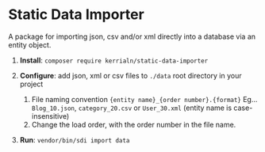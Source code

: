 # Static Data Importer 

A package for importing json, csv and/or xml directly into a database via an entity object. 

1. **Install**: `composer require kerrialn/static-data-importer`

2. **Configure**: add json, xml or csv files to `./data` root directory in your project
   1. File naming convention `{entity name}_{order number}.{format}` Eg... `Blog_10.json`, `category_20.csv` or `User_30.xml` (entity name is case-insensitive)
   2. Change the load order, with the order number in the file name. 
   
3. **Run**: `vendor/bin/sdi import data` 

